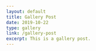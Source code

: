 ```yaml
---
layout: default
title: Gallery Post
date: 2019-10-22
type: gallery
link: /gallery-post
excerpt: This is a gallery post. 
---
```

